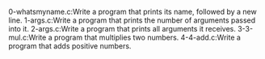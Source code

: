0-whatsmyname.c:Write a program that prints its name, followed by a new line.
1-args.c:Write a program that prints the number of arguments passed into it.
2-args.c:Write a program that prints all arguments it receives.
3-3-mul.c:Write a program that multiplies two numbers.
4-4-add.c:Write a program that adds positive numbers.
